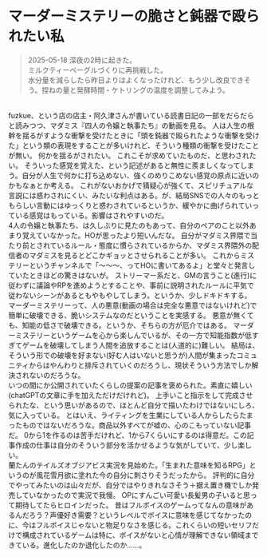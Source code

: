 # マーダーミステリーの脆さと鈍器で殴られたい私
> 2025-05-18
深夜の2時に起きた。  
ミルクティーベーグルづくりに再挑戦した。  
水分量を減らしたら昨日よりはよくなったけれど、もう少し改良できそう。捏ねの量と発酵時間・ケトリングの温度を調整してみよう。  
<br>
fuzkue、という店の店主・阿久津さんが書いている読書日記の一部をだらだらと読みつつ、マダミス『四人の令嬢と執事たち』の動画を見る。  
人は人生の根幹を揺るがすような衝撃を受けたときに「頭を鈍器で殴られたような衝撃を受けた」という類の表現をすることが多いけれど、そういう種類の衝撃を受けたことが無い。  
何かを揺るがされたい。  
これこそが求めていたものだ、と思わされたい。  
そういった感覚を覚えた、という記述があると無性に羨ましくなってしまう。自分が人生で何かに打ち込めない、強くのめりこめない感覚の原点に近いのかもなぁとか考える。  
これがないおかげで猜疑心が強くて、スピリチュアルな言説には惑わされにくい、みたいな利点はある。が、結局SNSでの人々のもっともらしい言動にはゆっくりと惑わされているというか、緩やかに曲げられていっている感覚はもっている。影響はされやすいのだ。  
<br>
4人の令嬢と執事たち、は久しぶりに見たのもあって、自分のペアのこと以外あまり覚えていなかった。HOが思ったより短いんだな。  
自分がマダミス界隈で当たり前とされているルール・態度に慣らされているからか、マダミス界隈外の配信者のマダミスを見るとどこかギョッとさせられることが多い。  
これからミステリーというチャンネルで「～～～、ってHOに書いてあるよ」と堂々と発言していたときほどの驚きはないが。  
ストリーマー系だと、GMの言うこと(進行)に従わずに議論やRPを進めようとすることや、事前に説明されたルールに平気で従わないシーンがあるともやもやしてしまう。というか、少しドキドキする。  
マーダーミステリーって、人の悪意(動画の場合は完全な悪意ではないけれど)で簡単に破壊できる、脆いシステムなのだということを実感する。  
悪意が無くても、知能の低さで破壊できる。というか、そちらの方が厄介ではある。  
マーダーミステリーというゲームを心から楽しんでいるが、その一方で知能指数が低すぎてゲームを破壊してしまう人間を追放することは(人道的に)難しい。  
結局は、そういう形での破壊を好まない(好む人はいないと思うが)人間が集まったコミュニティからはやんわりと排斥されていくのだろうし、現状そういう方法でしか解決されないのだろうな。  
<br>
いつの間にか公開されていたくらしの提案の記事を褒められた。素直に嬉しい(chatGPTの文章に手を加えただけだけれど)。  
上手いこと指示をして完成させられたな、という思いがあるので、ほとんど自分で描いたわけではないにしろ、気に入っている。  
とはいえ、ライティングを生業にしている人からしたらたまったものではないだろうな。商品以外すべてが嘘の、心のこもっていない記事だ。 
0から1を作るのは苦手だけれど、1から7くらいにするのは得意だ。この記事作成の仕事は自分のそういう部分を活かせるような気がしていて、少し楽しい。  
<br>
蘭たんのテイルズオブジアビス実況を見始めた。「生まれた意味を知るRPG」というのが風花雪月欲に塗れた今の自分に刺さりそうだったから。  
評判的に自分でやってみたいのは山々だが、自分ではやりきれなさそう＋据え置き機でしか発売していなかったので実況で我慢。  
OPにすんごい可愛い長髪男の子いると思って期待してたらヒロインだった。  
昔はフルボイスのゲームってなんの意味があるんだろう？声優好き需要？というレベルでボイスに意味を感じてなかったのに、今はフルボイスじゃないと物足りなさを感じる。これくらいの短いセリフだけで構成されているゲームは特に、ボイスがないと心情が理解できない領域まできている。進化したのか退化したのか……。  